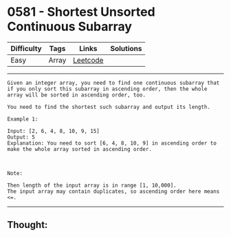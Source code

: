 # 0581 - Shortest Unsorted Continuous Subarray

Difficulty  | Tags | Links | Solutions
----------- | ---- | ----- | -----
Easy | Array | [Leetcode](https://leetcode.com/problems/shortest-unsorted-continuous-subarray/description/) |


-----------

```
Given an integer array, you need to find one continuous subarray that if you only sort this subarray in ascending order, then the whole array will be sorted in ascending order, too.  

You need to find the shortest such subarray and output its length.

Example 1:

Input: [2, 6, 4, 8, 10, 9, 15]
Output: 5
Explanation: You need to sort [6, 4, 8, 10, 9] in ascending order to make the whole array sorted in ascending order.



Note:

Then length of the input array is in range [1, 10,000].
The input array may contain duplicates, so ascending order here means <=.
```

-----------

## Thought:
